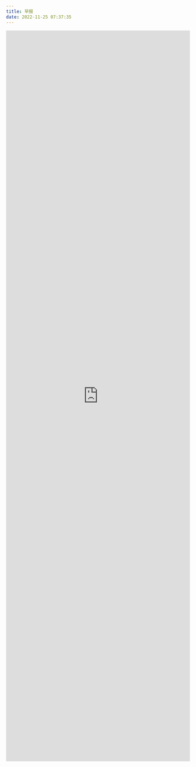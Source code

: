 ```yaml
---
title: 早报
date: 2022-11-25 07:37:35
---
```

<iframe src="https://full.news.icodeq.com" width="100%"  frameborder="0" scrolling="auto" height="2000px"></iframe>

<!-- 自己部署的：https://news-kohl-rho.vercel.app/ -->
<!-- 别人部署的：https://full.news.icodeq.com -->

